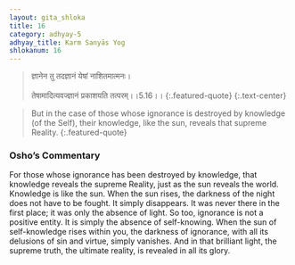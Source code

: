 ```yaml
---
layout: gita_shloka
title: 16
category: adhyay-5
adhyay_title: Karm Sanyās Yog
shlokanum: 16
---
```


> ज्ञानेन तु तदज्ञानं येषां नाशितमात्मनः।<br><br>तेषामादित्यवज्ज्ञानं प्रकाशयति तत्परम्।।5.16।।
{:.featured-quote} 
{:.text-center}

> But in the case of those whose ignorance is destroyed by knowledge (of the Self), their knowledge, like the sun, reveals that supreme Reality.
{:.featured-quote}

### Osho’s Commentary
For those whose ignorance has been destroyed by knowledge, that knowledge reveals the supreme Reality, just as the sun reveals the world.
Knowledge is like the sun. When the sun rises, the darkness of the night does not have to be fought. It simply disappears. It was never there in the first place; it was only the absence of light.
So too, ignorance is not a positive entity. It is simply the absence of self-knowing. When the sun of self-knowledge rises within you, the darkness of ignorance, with all its delusions of sin and virtue, simply vanishes. And in that brilliant light, the supreme truth, the ultimate reality, is revealed in all its glory.
